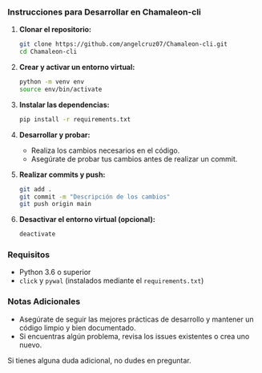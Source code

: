 ### Instrucciones para Desarrollar en Chamaleon-cli

1. **Clonar el repositorio:**

   ```bash
   git clone https://github.com/angelcruz07/Chamaleon-cli.git
   cd Chamaleon-cli
   ```

2. **Crear y activar un entorno virtual:**

   ```bash
   python -m venv env
   source env/bin/activate
   ```

3. **Instalar las dependencias:**

   ```bash
   pip install -r requirements.txt
   ```

4. **Desarrollar y probar:**

   - Realiza los cambios necesarios en el código.
   - Asegúrate de probar tus cambios antes de realizar un commit.

5. **Realizar commits y push:**

   ```bash
   git add .
   git commit -m "Descripción de los cambios"
   git push origin main
   ```

6. **Desactivar el entorno virtual (opcional):**
   ```bash
   deactivate
   ```

### Requisitos

- Python 3.6 o superior
- `click` y `pywal` (instalados mediante el `requirements.txt`)

### Notas Adicionales

- Asegúrate de seguir las mejores prácticas de desarrollo y mantener un código limpio y bien documentado.
- Si encuentras algún problema, revisa los issues existentes o crea uno nuevo.

Si tienes alguna duda adicional, no dudes en preguntar.
